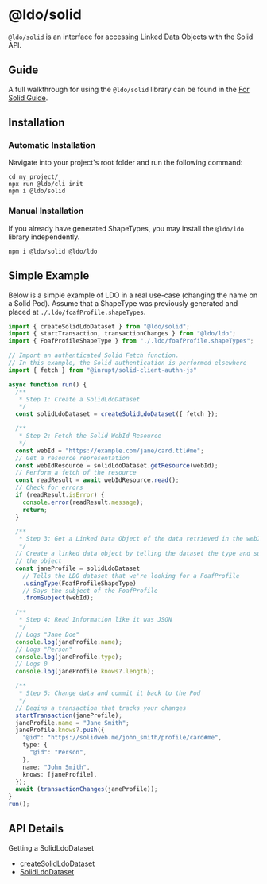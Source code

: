 # @ldo/solid

`@ldo/solid` is an interface for accessing Linked Data Objects with the Solid API.

## Guide

A full walkthrough for using the `@ldo/solid` library can be found in the [For Solid Guide](../../solid/index.md).

## Installation

### Automatic Installation

Navigate into your project's root folder and run the following command:
```
cd my_project/
npx run @ldo/cli init
npm i @ldo/solid
```

### Manual Installation

If you already have generated ShapeTypes, you may install the `@ldo/ldo` library independently.

```
npm i @ldo/solid @ldo/ldo
```

## Simple Example

Below is a simple example of LDO in a real use-case (changing the name on a Solid Pod). Assume that a ShapeType was previously generated and placed at `./.ldo/foafProfile.shapeTypes`.

```typescript
import { createSolidLdoDataset } from "@ldo/solid";
import { startTransaction, transactionChanges } from "@ldo/ldo";
import { FoafProfileShapeType } from "./.ldo/foafProfile.shapeTypes";

// Import an authenticated Solid Fetch function.
// In this example, the Solid authentication is performed elsewhere
import { fetch } from "@inrupt/solid-client-authn-js"

async function run() {
  /**
   * Step 1: Create a SolidLdoDataset 
   */
  const solidLdoDataset = createSolidLdoDataset({ fetch });

  /**
   * Step 2: Fetch the Solid WebId Resource
   */
  const webId = "https://example.com/jane/card.ttl#me";
  // Get a resource representation
  const webIdResource = solidLdoDataset.getResource(webId);
  // Perform a fetch of the resource
  const readResult = await webIdResource.read();
  // Check for errors
  if (readResult.isError) {
    console.error(readResult.message);
    return;
  }

  /**
   * Step 3: Get a Linked Data Object of the data retrieved in the webIdResource
   */
  // Create a linked data object by telling the dataset the type and subject of
  // the object
  const janeProfile = solidLdoDataset
    // Tells the LDO dataset that we're looking for a FoafProfile
    .usingType(FoafProfileShapeType)
    // Says the subject of the FoafProfile
    .fromSubject(webId);

  /**
   * Step 4: Read Information like it was JSON
   */
  // Logs "Jane Doe"
  console.log(janeProfile.name);
  // Logs "Person"
  console.log(janeProfile.type);
  // Logs 0
  console.log(janeProfile.knows?.length);

  /**
   * Step 5: Change data and commit it back to the Pod
   */
  // Begins a transaction that tracks your changes
  startTransaction(janeProfile);
  janeProfile.name = "Jane Smith";
  janeProfile.knows?.push({
    "@id": "https://solidweb.me/john_smith/profile/card#me",
    type: {
      "@id": "Person",
    },
    name: "John Smith",
    knows: [janeProfile],
  });
  await (transactionChanges(janeProfile));
}
run();
```

## API Details

Getting a SolidLdoDataset

 - [createSolidLdoDataset](createSolidLdoDataset.md)
 - [SolidLdoDataset](SolidLdoDataset.md)
